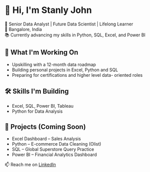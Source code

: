 # 👋 Hi, I'm Stanly John

🎯 Senior Data Analyst | Future Data Scientist | Lifelong Learner  
📍 Bangalore, India  
📚 Currently advancing my skills in Python, SQL, Excel, and Power BI  

## 🚀 What I'm Working On
- Upskilling with a 12-month data roadmap
- Building personal projects in Excel, Python and SQL
- Preparing for certifications and higher level data- oriented roles

## 🛠️ Skills I'm Building
- Excel, SQL, Power BI, Tableau
- Python for Data Analysis

## 📂 Projects (Coming Soon)
- Excel Dashboard – Sales Analysis
- Python – E-commerce Data Cleaning (Olist)
- SQL – Global Superstore Query Practice
- Power BI – Financial Analytics Dashboard

📫 Reach me on [LinkedIn](https://linkedin.com/in/your-profile)

